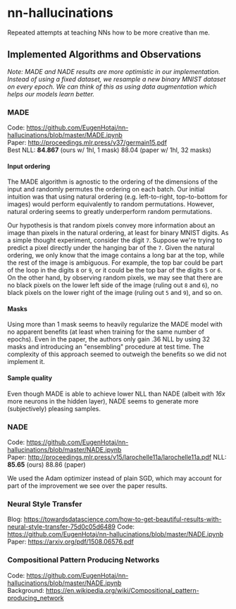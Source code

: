 # nn-hallucinations

Repeated attempts at teaching NNs how to be more creative than me.

## Implemented Algorithms and Observations

*Note: MADE and NADE results are more optimistic in our implementation. Instead of using a fixed dataset, we resample a new binary MNIST dataset on every epoch. We can think of this as using data augmentation which helps our models learn better.*

### MADE

Code: https://github.com/EugenHotaj/nn-hallucinations/blob/master/MADE.ipynb <br>
Paper: http://proceedings.mlr.press/v37/germain15.pdf <br>
Best NLL: **84.867** (ours w/ 1hl, 1 mask) 88.04 (paper w/ 1hl, 32 masks)

#### Input ordering
The MADE algorithm is agnostic to the ordering of the dimensions of the input and randomly permutes the ordering on each batch. Our initial intuition was that using natural ordering (e.g. left-to-right, top-to-bottom for images) would perform equivalently to random permutations. However, natural ordering seems to greatly underperform random permutations. 

Our hypothesis is that random pixels convey more information about an image than pixels in the natural ordering, at least for binary MNIST digits. As a simple thought experiment, consider the digit `7`. Suppose we're trying to predict a pixel directly under the hanging bar of the `7`. Given the natural ordering, we only know that the image contains a long bar at the top, while the rest of the image is ambiguous. For example, the top bar could be part of the loop in the digits `8` or `9`, or it could be the top bar of the digits `5` or `6`. On the other hand, by observing random pixels, we may see that there are no black pixels on the lower left side of the image (ruling out `8` and `6`), no black pixels on the lower right of the image (ruling out `5` and `9`), and so on. 

#### Masks
Using more than 1 mask seems to heavily regularize the MADE model with no apparent benefits (at least when training for the same number of epochs). Even in the paper, the authors only gain .36 NLL by using 32 masks and introducing an "ensembling" procedure at test time. The complexity of this approach seemed to outweigh the benefits so we did not implement it.

#### Sample quality
Even though MADE is able to achieve lower NLL than NADE (albeit with *16x* more neurons in the hidden layer), NADE seems to generate more (subjectively) pleasing samples.

### NADE

Code: https://github.com/EugenHotaj/nn-hallucinations/blob/master/NADE.ipynb <br>
Paper: http://proceedings.mlr.press/v15/larochelle11a/larochelle11a.pdf 
NLL: **85.65** (ours) 88.86 (paper)

We used the Adam optimizer instead of plain SGD, which may account for part of the improvement we see over the paper results. 

### Neural Style Transfer

Blog: https://towardsdatascience.com/how-to-get-beautiful-results-with-neural-style-transfer-75d0c05d6489
Code: https://github.com/EugenHotaj/nn-hallucinations/blob/master/NADE.ipynb <br>
Paper: https://arxiv.org/pdf/1508.06576.pdf

### Compositional Pattern Producing Networks

Code: https://github.com/EugenHotaj/nn-hallucinations/blob/master/NADE.ipynb <br>
Background: https://en.wikipedia.org/wiki/Compositional_pattern-producing_network
